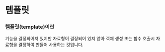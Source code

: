 # 템플릿

### 템플릿(template)이란 

기능을 결정되어져 있지만 자료형이 결정되어 있지 않아 객체 생성 또는 함수 호출시 자료형을 결정하여 만들어 사용하는 것입니다.




